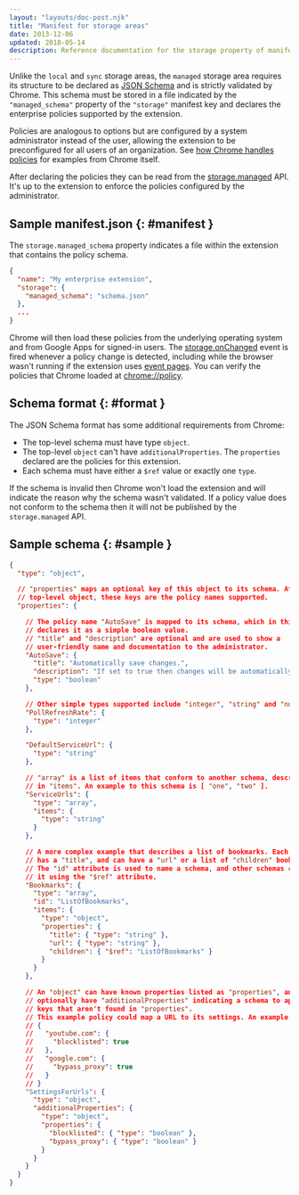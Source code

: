 ```yaml
---
layout: "layouts/doc-post.njk"
title: "Manifest for storage areas"
date: 2013-12-06
updated: 2018-05-14
description: Reference documentation for the storage property of manifest.json.
---
```


Unlike the `local` and `sync` storage areas, the `managed` storage area requires its structure to be
declared as [JSON Schema][1] and is strictly validated by Chrome. This schema must be stored in a
file indicated by the `"managed_schema"` property of the `"storage"` manifest key and declares the
enterprise policies supported by the extension.

Policies are analogous to options but are configured by a system administrator instead of the user,
allowing the extension to be preconfigured for all users of an organization. See [how Chrome handles
policies][2] for examples from Chrome itself.

After declaring the policies they can be read from the [storage.managed][3] API. It's up to the
extension to enforce the policies configured by the administrator.

## Sample manifest.json {: #manifest }

The `storage.managed_schema` property indicates a file within the extension that contains the policy
schema.

```json
{
  "name": "My enterprise extension",
  "storage": {
    "managed_schema": "schema.json"
  },
  ...
}
```

Chrome will then load these policies from the underlying operating system and from Google Apps for
signed-in users. The [storage.onChanged][4] event is fired whenever a policy change is detected,
including while the browser wasn't running if the extension uses [event pages][5]. You can verify
the policies that Chrome loaded at [chrome://policy][6].

## Schema format {: #format }

The JSON Schema format has some additional requirements from Chrome:

- The top-level schema must have type `object`.
- The top-level `object` can't have `additionalProperties`. The `properties` declared are the
  policies for this extension.
- Each schema must have either a `$ref` value or exactly one `type`.

If the schema is invalid then Chrome won't load the extension and will indicate the reason why the
schema wasn't validated. If a policy value does not conform to the schema then it will not be
published by the `storage.managed` API.

## Sample schema {: #sample }

```json
{
  "type": "object",

  // "properties" maps an optional key of this object to its schema. At the
  // top-level object, these keys are the policy names supported.
  "properties": {

    // The policy name "AutoSave" is mapped to its schema, which in this case
    // declares it as a simple boolean value.
    // "title" and "description" are optional and are used to show a
    // user-friendly name and documentation to the administrator.
    "AutoSave": {
      "title": "Automatically save changes.",
      "description": "If set to true then changes will be automatically saved.",
      "type": "boolean"
    },

    // Other simple types supported include "integer", "string" and "number".
    "PollRefreshRate": {
      "type": "integer"
    },

    "DefaultServiceUrl": {
      "type": "string"
    },

    // "array" is a list of items that conform to another schema, described
    // in "items". An example to this schema is [ "one", "two" ].
    "ServiceUrls": {
      "type": "array",
      "items": {
        "type": "string"
      }
    },

    // A more complex example that describes a list of bookmarks. Each bookmark
    // has a "title", and can have a "url" or a list of "children" bookmarks.
    // The "id" attribute is used to name a schema, and other schemas can reuse
    // it using the "$ref" attribute.
    "Bookmarks": {
      "type": "array",
      "id": "ListOfBookmarks",
      "items": {
        "type": "object",
        "properties": {
          "title": { "type": "string" },
          "url": { "type": "string" },
          "children": { "$ref": "ListOfBookmarks" }
        }
      }
    },

    // An "object" can have known properties listed as "properties", and can
    // optionally have "additionalProperties" indicating a schema to apply to
    // keys that aren't found in "properties".
    // This example policy could map a URL to its settings. An example value:
    // {
    //   "youtube.com": {
    //     "blocklisted": true
    //   },
    //   "google.com": {
    //     "bypass_proxy": true
    //   }
    // }
    "SettingsForUrls": {
      "type": "object",
      "additionalProperties": {
        "type": "object",
        "properties": {
          "blocklisted": { "type": "boolean" },
          "bypass_proxy": { "type": "boolean" }
        }
      }
    }
  }
}
```

[1]: https://tools.ietf.org/html/draft-zyp-json-schema-03
[2]: https://www.chromium.org/administrators/
[3]: /docs/extensions/storage#property-managed
[4]: /docs/extensions/storage#event-onChanged
[5]: /docs/extensions/event_pages
[6]: chrome://policy
